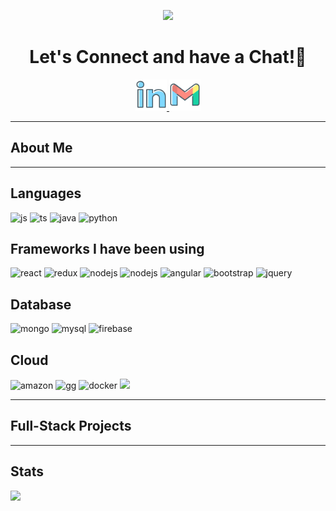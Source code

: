 <p align="center">
    <img src="https://capsule-render.vercel.app/api?type=waving&color=gradient&text=Hello!&I&am&Qianjun&height=100&section=header" />
</p>

<h1 align="center">
  Let's Connect and have a Chat!💬
</h1>
<p align="center">
<a href="https://www.linkedin.com/in/qianjun-liang">
  <img height="50" src="./public/social/linkedin.png"/>
</a>
<a mailto="qianjunliang.ql@gmail.com">
  <img height="50" src="./public/social/gmail.png"/>
</a>
</p>

---

<h2>About Me</h2>
<p></p>

---

<h2>Languages</h2>
<p align="left">
<img src="https://img.shields.io/badge/JavaScript-black?logo=javascript&logoColor=yellow" alt="js"/>
<img src="https://img.shields.io/badge/TypeScript-black?logo=typescript&logoColor=blue" alt="ts"/>
<img src="https://img.shields.io/badge/Java-black?logoColor=blue" alt="java"/>
<img src="https://img.shields.io/badge/Python-black?logo=python&logoColor=blue" alt="python"/>
</p>

<h2>Frameworks I have been using</h2>
<p align="left">
<img src="https://img.shields.io/badge/React-black?logo=react&logoColor=blue" alt="react"/>
<img src="https://img.shields.io/badge/Redux-black?logo=redux&logoColor=blue" alt="redux"/>
<img src="https://img.shields.io/badge/Nodejs-black?logo=nodedotjs&logoColor=green" alt="nodejs"/>
<img src="https://img.shields.io/badge/Spring%20Boot-black?logo=springboot&logoColor=green" alt="nodejs" />
<img src="https://img.shields.io/badge/Angular-black?logo=angular&logoColor=orange" alt="angular"/>
<img src="https://img.shields.io/badge/Bootstrap-black?logo=bootstrap&logoColor=blue" alt="bootstrap"/>
<img src="https://img.shields.io/badge/jquery-black?logo=jquery&logoColor=blue" alt="jquery"/>
</p>

<h2>Database</h2>
<p align="left">
<img src="https://img.shields.io/badge/MongoDB-black?logo=mongodb&logoColor=green" alt="mongo"/>
<img src="https://img.shields.io/badge/MySQL-black?logo=mysql&logoColor=blue"  alt="mysql"/>
<img src="https://img.shields.io/badge/Firebase-black?logo=firebase&logoColor=yellow" alt="firebase"/>

</p>

<h2>Cloud</h2>
<p align="left">
<img src="https://img.shields.io/badge/AmazonS3-black?logo=amazons3&logoColor=orange" alt="amazon"/>
<img src="https://img.shields.io/badge/GoogleCloud-black?logo=googlecloud&logoColor=blue" alt="gg"/>
<img src="https://img.shields.io/badge/Docker-black?logo=docker&logoColor=blue" alt="docker"/>

<img src="https://img.shields.io/badge/GitLab-black?logo=gitlab&logoColor=orange" />
</p>

---
<h2>Full-Stack Projects</h2>

---
<h2>Stats</h2>
<img src="https://github-readme-stats.vercel.app/api/top-langs/?username=qianjun-ql&hide=html&hide_title=true&hide_border=true&layout=compact&langs_count=6&exclude_repo=qianjun-ql&text_color=000&icon_color=fff&bg_color=0,E0D2FF,FFD0B4,FFA2A2&theme=graywhite" />
<!---
qianjun-ql/qianjun-ql is a ✨ special ✨ repository because i< img src="this file) appears on your GitHub profile.
You can click the Preview link to take a look at your changes.
--->
